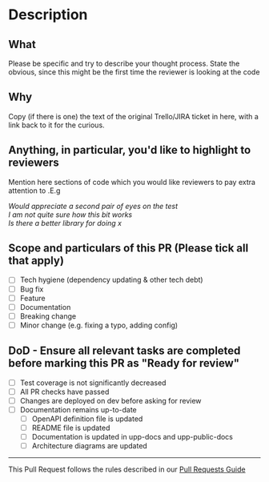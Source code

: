 # Description

## What

Please be specific and try to describe your thought process. State the obvious, since this might be the first time the reviewer is looking at the code

## Why

Copy (if there is one) the text of the original Trello/JIRA ticket in here, with a link back to it for the curious.

## Anything, in particular, you'd like to highlight to reviewers

Mention here sections of code which you would like reviewers to pay extra attention to .E.g

_Would appreciate a second pair of eyes on the test_  
_I am not quite sure how this bit works_  
_Is there a better library for doing x_

## Scope and particulars of this PR (Please tick all that apply)

- [ ] Tech hygiene (dependency updating & other tech debt)
- [ ] Bug fix
- [ ] Feature
- [ ] Documentation
- [ ] Breaking change
- [ ] Minor change (e.g. fixing a typo, adding config)

## DoD - Ensure all relevant tasks are completed before marking this PR as "Ready for review"

- [ ] Test coverage is not significantly decreased
- [ ] All PR checks have passed
- [ ] Changes are deployed on dev before asking for review
- [ ] Documentation remains up-to-date
    - [ ] OpenAPI definition file is updated
    - [ ] README file is updated
    - [ ] Documentation is updated in upp-docs and upp-public-docs
    - [ ] Architecture diagrams are updated

___
This Pull Request follows the rules described in our [Pull Requests Guide](https://github.com/Financial-Times/upp-docs/tree/master/guides/pr-guide)
